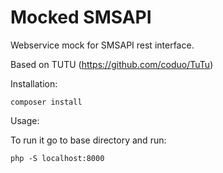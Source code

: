 # Mocked SMSAPI

Webservice mock for SMSAPI rest interface.

Based on TUTU (https://github.com/coduo/TuTu)

Installation: 

```
composer install
```

Usage:

To run it go to base directory and run:

```
php -S localhost:8000
```
